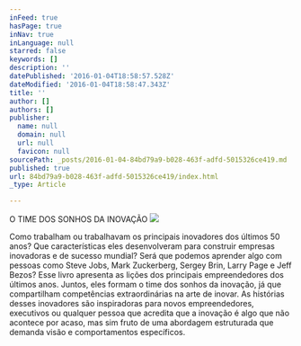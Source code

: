 ```yaml
---
inFeed: true
hasPage: true
inNav: true
inLanguage: null
starred: false
keywords: []
description: ''
datePublished: '2016-01-04T18:58:57.528Z'
dateModified: '2016-01-04T18:58:47.343Z'
title: ''
author: []
authors: []
publisher:
  name: null
  domain: null
  url: null
  favicon: null
sourcePath: _posts/2016-01-04-84bd79a9-b028-463f-adfd-5015326ce419.md
published: true
url: 84bd79a9-b028-463f-adfd-5015326ce419/index.html
_type: Article

---
```

O TIME DOS SONHOS DA INOVAÇÃO
![](https://the-grid-user-content.s3-us-west-2.amazonaws.com/fa45714e-54c3-4477-8843-319bebd9d5d6.jpg)

Como trabalham ou trabalhavam os principais inovadores dos últimos 50 anos? Que características eles desenvolveram para construir empresas inovadoras e de sucesso mundial? Será que podemos aprender algo com pessoas como Steve Jobs, Mark Zuckerberg, Sergey Brin, Larry Page e Jeff Bezos? Esse livro apresenta as lições dos principais empreendedores dos últimos anos. Juntos, eles formam o time dos sonhos da inovação, já que compartilham competências extraordinárias na arte de inovar. As histórias desses inovadores são inspiradoras para novos empreendedores, executivos ou qualquer pessoa que acredita que a inovação é algo que não acontece por acaso, mas sim fruto de uma abordagem estruturada que demanda visão e comportamentos específicos.